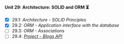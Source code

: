 #### Unit 29: Architecture: SOLID and ORM :hourglass_flowing_sand:

- [X] 29.1: _Architecture - SOLID Principles_
- [X] 29.2: _ORM - Application interface with the database_
- [ ] 29.3: _ORM - Associations_
- [ ] 29.4: [_Project - Blogs API_]()
